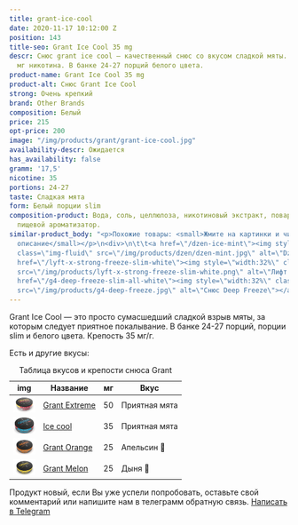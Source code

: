```yaml
---
title: grant-ice-cool
date: 2020-11-17 10:12:00 Z
position: 143
title-seo: Grant Ice Cool 35 mg
descr: Снюс grant ice cool — качественный снюс со вкусом сладкой мяты. Крепость 35
  мг никотина. В банке 24-27 порций белого цвета.
product-name: Grant Ice Cool 35 mg
product-alt: Снюс Grant Ice Cool
strong: Очень крепкий
brand: Other Brands
composition: Белый
price: 215
opt-price: 200
image: "/img/products/grant/grant-ice-cool.jpg"
availability-descr: Ожидается
has_availability: false
gramm: '17,5'
nicotine: 35
portions: 24-27
taste: Сладкая мята
form: Белый порции slim
composition-product: Вода, соль, целлюлоза, никотиновый экстракт, поваренная сода,
  пищевой ароматизатор.
similar-product_body: "<p>Похожие товары: <small>Жмите на картинки и читайте полное
  описание</small></p>\n<div>\n\t\t<a href=\"/dzen-ice-mint\"><img style=\"width:32%\"
  class=\"img-fluid\" src=\"/img/products/dzen/dzen-mint.jpg\" alt=\"Dzen Ice Mint\"></a>\n\t\t<a
  href=\"/lyft-x-strong-freeze-slim-white\"><img style=\"width:32%\" class=\"img-fluid\"
  src=\"/img/products/lyft-x-strong-freeze-slim-white.png\" alt=\"Лифт фриз\"></a>\n<a
  href=\"/g4-deep-freeze-slim-all-white\"><img style=\"width:32%\" class=\"img-fluid\"
  src=\"/img/products/g4-deep-freeze.jpg\" alt=\"Снюс Deep Freeze\"></a>\n</div>"
---
```


Grant Ice Cool — это просто сумасшедший сладкой взрыв мяты, за которым следует приятное покалывание. В банке 24-27 порций, порции slim и белого цвета. Крепость 35 мг/г.

Есть и другие вкусы:
<table class="table table-sm">
	<caption>Таблица вкусов и крепости снюса Grant</caption>
	<thead>
		<tr>
			<th scope="col">img</th>
			<th scope="col">Название</th>
			<th scope="col">мг</th>
			<th scope="col">Вкус</th>
		</tr>
	</thead>
	<tbody>
		<tr>
			<td><a href="/grant-extreme"><img style="width: 40px" src="/img/products/grant/grant-extreme.jpg" alt="grant extreme"></a></td>
			<td><a href="/grant-extreme">Grant Extreme</a></td>
			<td>50</td>
			<td>Приятная мята</td>
		</tr>
		<tr>
			<td><a href="/grant-ice-cool"><img style="width: 40px" src="/img/products/grant/grant-ice-cool.jpg" alt="Grant Ice cool"></a></td>
			<td><a href="/grant-ice-cool">Ice cool</a></td>
			<td>35</td>
			<td>Приятная мята</td>
		</tr>
		<tr>
			<td><a href="/grant-orange"><img style="width: 40px" src="/img/products/grant/grant-orange.jpg" alt="Grant Orange"></a></td>
			<td><a href="/grant-orange">Grant Orange</a></td>
			<td>25</td>
			<td>Апельсин 🍊</td>
		</tr>
		<tr>
			<td><a href="/grant-melon"><img style="width: 40px" src="/img/products/grant/grant-melon.jpg" alt="Grant Melon"></a></td>
			<td><a href="/grant-melon">Grant Melon</a></td>
			<td>25</td>
			<td>Дыня 🍈</td>
		</tr>
	</tbody>
</table>

Продукт новый, если Вы уже успели попробовать, оставьте свой комментарий или напишите нам в телеграмм обратную связь. <a href="//t.me/snustop" target="_blank" title="Telegram">Написать в Telegram </a>